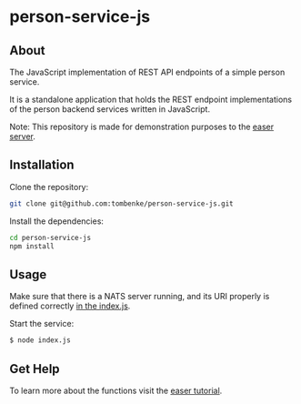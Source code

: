 person-service-js
=================

## About

The JavaScript implementation of REST API endpoints of a simple person service.

It is a standalone application that holds the REST endpoint implementations of the person backend services written in JavaScript.

Note: This repository is made for demonstration purposes to the [easer server](http://github.com/tombenke/easer).

## Installation

Clone the repository:

```bash
git clone git@github.com:tombenke/person-service-js.git
```

Install the dependencies:

```bash
cd person-service-js
npm install
```

## Usage

Make sure that there is a NATS server running, and its URI properly is defined correctly [in the index.js](https://github.com/tombenke/person-service-js/blob/038cb5d3155703fafd4753bdfa0bf765ed69b34d/index.js#L188).

Start the service:

```bash
$ node index.js

```

## Get Help

To learn more about the functions visit the [easer tutorial](http://tombenke.github.io/easer/tutorial-1).

